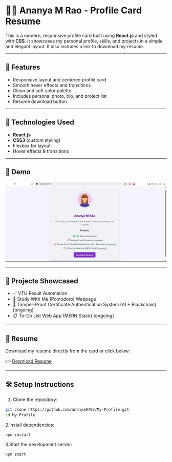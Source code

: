 # 👩‍💻 Ananya M Rao - Profile Card Resume

This is a modern, responsive profile card built using **React.js** and styled with **CSS**. It showcases my personal profile, skills, and projects in a simple and elegant layout. It also includes a link to download my resume.

---

## 🌟 Features

- Responsive layout and centered profile card
- Smooth hover effects and transitions
- Clean and soft color palette
- Includes personal photo, bio, and project list
- Resume download button

---

## 🚀 Technologies Used

- **React.js**
- **CSS3** (custom styling)
- Flexbox for layout
- Hover effects & transitions

---

## 📸 Demo

![Profile Card Screenshot](image.png) <!-- Replace with your actual screenshot if available -->

---

## 📝 Projects Showcased

- ✅ VTU Result Automation
- 📌 Study With Me (Pomodoro) Webpage
- 🔐 Tamper-Proof Certificate Authentication System (AI + Blockchain) [ongoing]
- 📋 To-Do List Web App (MERN Stack) [ongoing]

---


## 📄 Resume

Download my resume directly from the card or click below:

👉 [Download Resume](./Ananya.M.Rao.pdf) <!-- Replace with your actual resume file path -->

---

## 🛠️ Setup Instructions

1. Clone the repository:

```bash
git clone https://github.com/ananya0707/My-Profile.git
cd My-Profile
```

2.Install dependencies:

```bash
npm install
```

3.Start the development server:

```bash
npm start
```